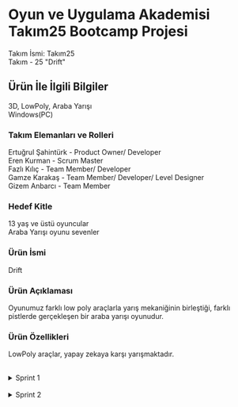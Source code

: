 # Oyun ve Uygulama Akademisi Takım25 Bootcamp Projesi
Takım İsmi: Takım25 <br>
Takım - 25 "Drift"
## Ürün İle İlgili Bilgiler
3D, LowPoly, Araba Yarışı <br>
Windows(PC)
### Takım Elemanları	ve Rolleri
Ertuğrul Şahintürk	- Product Owner/ Developer <br>
Eren Kurman	- Scrum Master <br>
Fazlı Kılıç	- Team Member/ Developer <br>
Gamze Karakaş	- Team Member/ Developer/ Level Designer <br>
Gizem	Anbarcı - Team Member
### Hedef Kitle
13 yaş ve üstü oyuncular <br>
Araba Yarışı oyunu sevenler
### Ürün İsmi
Drift
### Ürün Açıklaması
Oyunumuz farklı low poly araçlarla yarış mekaniğinin birleştiği, farklı pistlerde gerçekleşen bir araba yarışı oyunudur.
### Ürün Özellikleri
LowPoly araçlar, yapay zekaya karşı yarışmaktadır.
 <br>
 <br>
<details>
<summary>Sprint 1</summary>
 <br>
*Discord üzerinden ilk toplantı yapıldı. <br>
*Görev dağılımı ve yapılacak oyun belirlendi. <br>
*Oyunun görsel tarzına karar verildi. <br>
*Hazır assetler ile ilk pistin çevresi oluşturuldu. <br>
*Araçlar hareket edebilir hale getirildi. <br>
*Diğer araçlar ile yarış hissi kuvvetlendirildi. <br>
*Karaker kontrolcüsü yapıldı. <br>
*Oyuncu kamerası hazırlandı.
 <br>
 <br>
## Takım İçi İletişim ve Çalışmalarımız
### Sprint board update: Sprint board screenshotları: <br>
![SprintBoard](https://github.com/Ertusta/ProjectBootcamp/blob/main/ExternalResources/board1ss.png) <br>
### Daily Scrum
Daily Scrum toplantılarının ve bütün sürecin discord üzerinden gerçekleştirilmesine karar verilmiştir. <br>
Discord Ekran görüntüleri: <br>
![Birinci Resim](https://github.com/Ertusta/ProjectBootcamp/blob/main/ExternalResources/01.png) <br>
![İkinci Resim](https://github.com/Ertusta/ProjectBootcamp/blob/main/ExternalResources/02.png) <br>
![Üçüncü Resim](https://github.com/Ertusta/ProjectBootcamp/blob/main/ExternalResources/03.png) <br>
![Dördüncü Resim](https://github.com/Ertusta/ProjectBootcamp/blob/main/ExternalResources/04.png) <br>
### Ürün Durumu
[Oynanış Videosunu İzlemek İçin Tıklayınız](https://youtu.be/kRaW8A0Vtqs)
Oyun Ekran görüntüleri: <br>
![Birinci Resim](https://github.com/Ertusta/ProjectBootcamp/blob/main/ExternalResources/05.png) <br>
![İkinci Resim](https://github.com/Ertusta/ProjectBootcamp/blob/main/ExternalResources/06.png) <br>
![Üçüncü Resim](https://github.com/Ertusta/ProjectBootcamp/blob/main/ExternalResources/07.png) <br>
![Dördüncü Resim](https://github.com/Ertusta/ProjectBootcamp/blob/main/ExternalResources/08.png) <br>
 <br>
 <br>
## Sprint Notları
Oyunumuzun çalışır bir prototipini oluşturmayı başardık. <br>
Bu prototipe kendi arabamızı kullanarak başladık, devamında bizimle yarışan arabaları da ekleyip ilk sprinte yetiştirmeyi başardık.

### Tamamlanması Planlanan Puanlar


### Puan Tamamlama Mantığı
### Tamamlanması Planlanan Puanlar ve Bu Puanların Hangi Başlıklardan Geleceği Birinci Sprint İçin
38 puan ve bu puanların açıklamaları; <br>
 <br>
Yarışmaya hazır, çalışan proje = 10 puan <br>
Görsel bütünlük / Renk seçimleri  = 10 puan <br>
Pazara uygun, talep görebilecek oyun = 10 puan <br>
Oyun 3D = 8 puan <br>


## Sprint Review
### Alınan kararlar:
*İlk sprintten sonra ikinci sprintin planlaması olacak. <br>
### Sprint Retrospective
*İlk sprintten sonra nelerin yanlış gittiği tartışılacak ve bu yanlışyarın doğruları nasıl olabilir belirlenecek. <br>

</details>
 <br>
<details>
<summary>Sprint 2</summary>
 <br>
*Kamera kodu yazıldı. <br>
*Araçların çarpışmaları kontrollü hale getirildi. <br>
*Ana menü yapıldı. <br>
*İlk pistin çevresi tamamlandı. <br>
*Yarışı kazanma scripti tamamlandı. <br>
*Tur sayacı hazırlandı. <br>
*Oyuna ses eklendi.
 <br>
 <br>

## Takım İçi İletişim ve Çalışmalarımız
### Sprint board update: Sprint board screenshotları: <br>
![SprintBoard](https://github.com/Ertusta/ProjectBootcamp/blob/main/ExternalResources/board2ss.png) <br>
### Discord Ekran görüntüleri: <br>
![İkinin Birinci Resim](https://github.com/Ertusta/ProjectBootcamp/blob/main/ExternalResources/202.png) <br>
![İkinin İkinci Resim](https://github.com/Ertusta/ProjectBootcamp/blob/main/ExternalResources/203.png) <br>
![İkinin Üçüncü Resim](https://github.com/Ertusta/ProjectBootcamp/blob/main/ExternalResources/204.png) <br>

### Ürün Durumu

[Oynanış Videosunu İzlemek İçin Tıklayınız](https://youtu.be/tpq6OtTcNpc)

![İkinin Birinci Resim](https://github.com/Ertusta/ProjectBootcamp/blob/main/ExternalResources/2011.png) <br>
![İkinin İkinci Resim](https://github.com/Ertusta/ProjectBootcamp/blob/main/ExternalResources/2022.png) <br>
![İkinin Üçüncü Resim](https://github.com/Ertusta/ProjectBootcamp/blob/main/ExternalResources/2033.png) <br>
![İkinin Dördüncü Resim](https://github.com/Ertusta/ProjectBootcamp/blob/main/ExternalResources/2044.png) <br>
 <br>
 <br>
 ## Board Görüntülerimiz
 
 ![İkinin Birinci Resim](https://github.com/Ertusta/ProjectBootcamp/blob/main/ExternalResources/2.1.png) <br>
 ![İkinin İkinci Resim](https://github.com/Ertusta/ProjectBootcamp/blob/main/ExternalResources/2.2.png) <br>
 ![İkinin Üçüncü Resim](https://github.com/Ertusta/ProjectBootcamp/blob/main/ExternalResources/2.3.png) <br>
## Sprint Notları

Kamerayı daha düzgün çalışır hale getirdik. <br>
Pistin çevresini doldurarak atmossferi tamamlamaya çalıştık. <br>
Oyuna sesi dahil ederek, oyuncuya daha iyi bir deneyim yaşatmayı hedefledik. <br>


### Tamamlanması Planlanan Puanlar ve Bu Puanların Hangi Başlıklardan Geleceği 

20 puan ve bu puanların açıklamaları; <br>
 <br>
Oynama isteği = 10 puan <br>
Görsel bütünlük / Renk seçimleri  = 10 puan <br>
<br>
## Sprint Review
### Alınan kararlar:

*Son sprint için tamamlayabileceğimiz gerçekçi hedefler belirleyip ulaşabileceğimiz en yüksek puanı almaya karar verdik. <br>

### Sprint Retrospective

*İkinci sprinte başlarken öncelikle bu arkadaşlarımızla iletişime geçip bu aksaklığı nasıl giderebileceğimiz hakkında görüştük ve çalışmaya dahil etmeye çalıştık. <br>
<br>
<br>

</details>
 <br>
